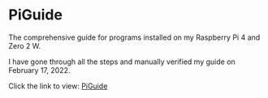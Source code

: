 # PiGuide
The comprehensive guide for programs installed on my Raspberry Pi 4 and Zero 2 W. 

I have gone through all the steps and manually verified my guide on February 17, 2022.

Click the link to view:
[PiGuide](https://github.com/justinknguyen/PiGuide/wiki)
